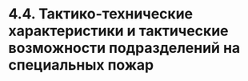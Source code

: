 # 4.4. Тактико-технические характеристики и тактические возможности подразделений на специальных пожар

